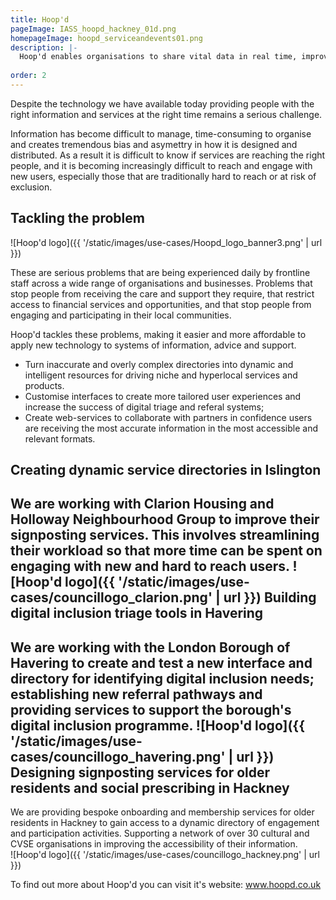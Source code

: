 ```yaml
---
title: Hoop'd
pageImage: IASS_hoopd_hackney_01d.png
homepageImage: hoopd_serviceandevents01.png
description: |-
  Hoop'd enables organisations to share vital data in real time, improving service delivery and user engagement with more accessible and accurate information.
 
order: 2
---
```


Despite the technology we have available today providing people with the right information and services at the right time remains a serious challenge. 

Information has become difficult to manage, time-consuming to organise and creates tremendous bias and asymettry in how it is designed and distributed. As a result it is difficult to know if services are reaching the right people, and it is becoming increasingly difficult to reach and engage with new users, especially those that are traditionally hard to reach or at risk of exclusion.

Tackling the problem
---------------------------------------------------------------------------------------------------------------------------------

![Hoop'd logo]({{ '/static/images/use-cases/Hoopd_logo_banner3.png' | url }})

These are serious problems that are being experienced daily by frontline staff across a wide range of organisations and businesses. Problems that stop people from receiving the care and support they require, that restrict access to financial services and opportunities, and that stop people from engaging and participating in their local communities. 

Hoop'd tackles these problems, making it easier and more affordable to apply new technology to systems of information, advice and support.

- Turn inaccurate and overly complex directories into dynamic and intelligent resources for driving niche and hyperlocal services and products. 
- Customise interfaces to create more tailored user experiences and increase the success of digital triage and referal systems; 
- Create web-services to collaborate with partners in confidence users are receiving the most accurate information in the most accessible and relevant formats.


Creating dynamic service directories in Islington 
---------------------------------------------------------------------------------------------------------------------------------
We are working with Clarion Housing and Holloway Neighbourhood Group to improve their signposting services. This involves streamlining their workload so that more time can be spent on engaging with new and hard to reach users. 
![Hoop'd logo]({{ '/static/images/use-cases/councillogo_clarion.png' | url }})
Building digital inclusion triage tools in Havering
---------------------------------------------------------------------------------------------------------------------------------
We are working with the London Borough of Havering to create and test a new interface and directory for identifying digital inclusion needs; establishing new referral pathways and providing services to support the borough's digital inclusion programme.
![Hoop'd logo]({{ '/static/images/use-cases/councillogo_havering.png' | url }})
Designing signposting services for older residents and social prescribing in Hackney
---------------------------------------------------------------------------------------------------------------------------------
We are providing bespoke onboarding and membership services for older residents in Hackney to gain access to a dynamic directory of engagement and participation activities. Supporting a network of over 30 cultural and CVSE organisations in improving the accessibility of their information.  
![Hoop'd logo]({{ '/static/images/use-cases/councillogo_hackney.png' | url }})

To find out more about Hoop'd you can visit it's website: www.hoopd.co.uk
